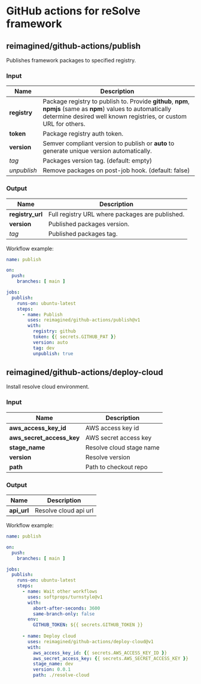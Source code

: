 # GitHub actions for reSolve framework

## reimagined/github-actions/publish

Publishes framework packages to specified registry.

### Input

| Name | Description |
| ---- | ----------- |
| **registry** | Package registry to publish to. Provide **github**, **npm**, **npmjs** (same as **npm**) values to automatically determine desired well known registries, or custom URL for others. |
| **token** | Package registry auth token. |
| **version** | Semver compliant version to publish or **auto** to generate unique version automatically. |
| *tag* | Packages version tag. (default: empty) |
| *unpublish* | Remove packages on post-job hook. (default: false)

### Output

| Name | Description |
| ---- | ----------- |
| **registry_url** | Full registry URL where packages are published.  |
| **version** | Published packages version. |
| *tag* | Published packages tag. |



Workflow example:
```yaml
name: publish

on:
  push:
    branches: [ main ]

jobs:
  publish:
    runs-on: ubuntu-latest
    steps:
      - name: Publish
        uses: reimagined/github-actions/publish@v1
        with:
          registry: github
          token: {{ secrets.GITHUB_PAT }}
          version: auto
          tag: dev
          unpublish: true

```

## reimagined/github-actions/deploy-cloud

Install resolve cloud environment.

### Input

| Name | Description |
| ---- | ----------- |
| **aws_access_key_id** | AWS access key id |
| **aws_secret_access_key** | AWS secret access key |
| **stage_name** | Resolve cloud stage name |
| **version** | Resolve version |
| **path** | Path to checkout repo |

### Output

| Name | Description |
| ---- | ----------- |
| **api_url** | Resolve cloud api url |



Workflow example:
```yaml
name: publish

on:
  push:
    branches: [ main ]

jobs:
  publish:
    runs-on: ubuntu-latest
    steps:
      - name: Wait other workflows
        uses: softprops/turnstyle@v1
        with:
          abort-after-seconds: 3600
          same-branch-only: false
        env:
          GITHUB_TOKEN: ${{ secrets.GITHUB_TOKEN }}
          
      - name: Deploy cloud
        uses: reimagined/github-actions/deploy-cloud@v1
        with:
          aws_access_key_id: {{ secrets.AWS_ACCESS_KEY_ID }}
          aws_secret_access_key: {{ secrets.AWS_SECRET_ACCESS_KEY }}
          stage_name: dev
          version: 0.0.1
          path: ./resolve-cloud

```
